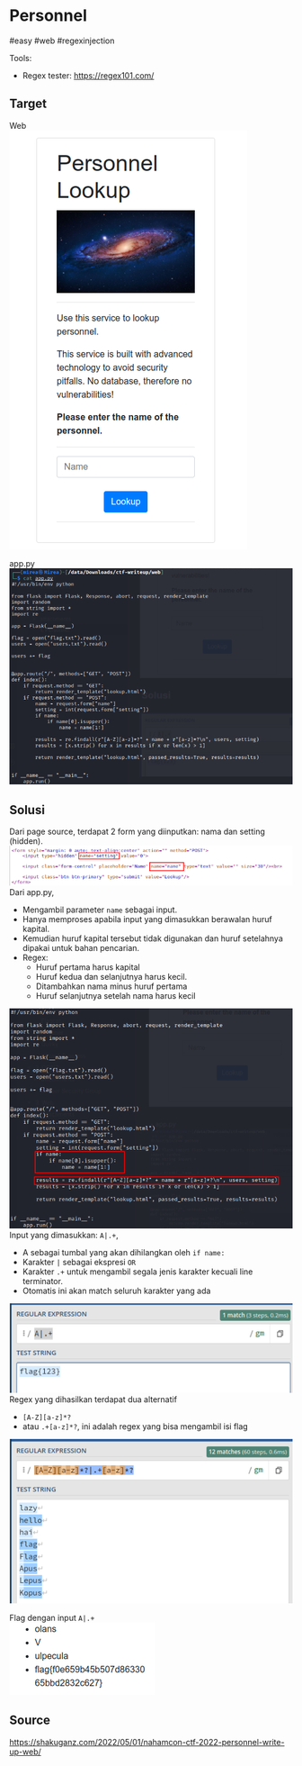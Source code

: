 # Personnel
#easy #web #regexinjection

Tools: 
- Regex tester: https://regex101.com/



## Target
Web  
![](attachments/Pasted%20image%2020220503151039.png)

app.py  
![](attachments/Pasted%20image%2020220503152050.png)

## Solusi
Dari page source, terdapat 2 form yang diinputkan: nama dan setting (hidden).  
![](attachments/Pasted%20image%2020220503153126.png)
Dari app.py, 
- Mengambil parameter `name` sebagai input.
- Hanya memproses apabila input yang dimasukkan berawalan huruf kapital.
- Kemudian huruf kapital tersebut tidak digunakan dan huruf setelahnya dipakai untuk bahan pencarian.
-  Regex: 
	- Huruf pertama harus kapital
	- Huruf kedua dan selanjutnya harus kecil.
	- Ditambahkan nama minus huruf pertama
	- Huruf selanjutnya setelah nama harus kecil  
  
![](attachments/Pasted%20image%2020220503153733.png)
Input yang dimasukkan: `A|.+`, 
- A sebagai tumbal yang akan dihilangkan oleh `if name:` 
- Karakter `|` sebagai ekspresi `OR`
- Karakter `.+` untuk mengambil segala jenis karakter kecuali line terminator.
- Otomatis ini akan match seluruh karakter yang ada
  
![](attachments/Pasted%20image%2020220503151952.png)  
Regex yang dihasilkan terdapat dua alternatif
- `[A-Z][a-z]*?`
- atau `.+[a-z]*?`, ini adalah regex yang bisa mengambil isi flag  
  
![](attachments/Pasted%20image%2020220503161846.png)

Flag dengan input `A|.+`  
![](attachments/Pasted%20image%2020220503161611.png)

## Source
https://shakuganz.com/2022/05/01/nahamcon-ctf-2022-personnel-write-up-web/
